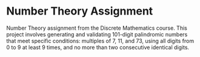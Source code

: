 # Number Theory Assignment

Number Theory assignment from the Discrete Mathematics course. This project involves generating and validating 101-digit palindromic numbers that meet specific conditions: multiples of 7, 11, and 73, using all digits from 0 to 9 at least 9 times, and no more than two consecutive identical digits.
